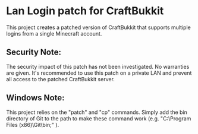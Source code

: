 Lan Login patch for CraftBukkit
===============================
This project creates a patched version of CraftBukkit that supports multiple logins from a single Minecraft account.  

Security Note:
--------------
The security impact of this patch has not been investigated.  No warranties are given.  It's recommended to use this patch on a private LAN and prevent all access to the patched CraftBukkit server.

Windows Note:
-------------
This project relies on the "patch" and "cp" commands.  Simply add the bin directory of Git to the path to make these command work (e.g. "C:\Program Files (x86)\Git\bin;" ).
